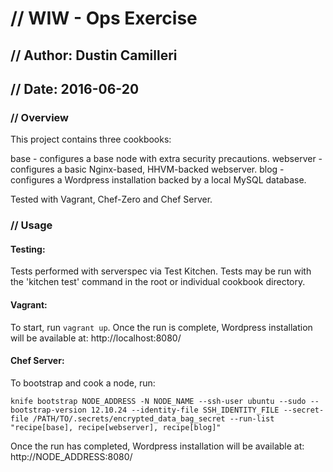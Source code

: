 # // WIW - Ops Exercise
## // Author: Dustin Camilleri
## // Date: 2016-06-20


### // Overview

This project contains three cookbooks:

base - configures a base node with extra security precautions.
webserver - configures a basic Nginx-based, HHVM-backed webserver.
blog - configures a Wordpress installation backed by a local MySQL database.

Tested with Vagrant, Chef-Zero and Chef Server. 

### // Usage

#### Testing: 

Tests performed with serverspec via Test Kitchen. Tests may be run with the 'kitchen test' command in the root or individual cookbook directory. 

#### Vagrant:

To start, run `vagrant up`. Once the run is complete, Wordpress installation will be available at: http://localhost:8080/

#### Chef Server:

To bootstrap and cook a node, run:

`knife bootstrap NODE_ADDRESS -N NODE_NAME --ssh-user ubuntu --sudo --bootstrap-version 12.10.24 --identity-file SSH_IDENTITY_FILE --secret-file /PATH/TO/.secrets/encrypted_data_bag_secret --run-list "recipe[base], recipe[webserver], recipe[blog]"`

Once the run has completed, Wordpress installation will be available at: http://NODE_ADDRESS:8080/





